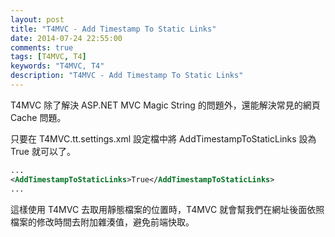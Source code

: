 ```yaml
---
layout: post
title: "T4MVC - Add Timestamp To Static Links"
date: 2014-07-24 22:55:00
comments: true
tags: [T4MVC, T4]
keywords: "T4MVC, T4"
description: "T4MVC - Add Timestamp To Static Links"
---
```


T4MVC 除了解決 ASP.NET MVC Magic String 的問題外，還能解決常見的網頁 Cache 問題。 

<!--More -->

只要在 T4MVC.tt.settings.xml 設定檔中將 AddTimestampToStaticLinks 設為 True 就可以了。

```xml
...
<AddTimestampToStaticLinks>True</AddTimestampToStaticLinks>
...
```

這樣使用 T4MVC 去取用靜態檔案的位置時，T4MVC 就會幫我們在網址後面依照檔案的修改時間去附加雜湊值，避免前端快取。
